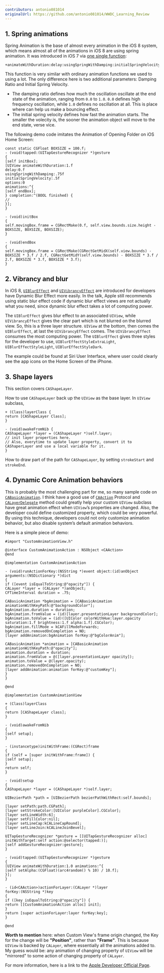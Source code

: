 ```yaml
---
contributors: antonio081014
originalUrl: https://github.com/antonio081014/WWDC_Learning_Review
---
```


## 1. Spring animations

Spring Animation is the base of almost every animation in the iOS 8 system, which means almost all of the animations in iOS 8 are using spring animation. It was introduced in iOS 7 via [one single function](https://developer.apple.com/library/ios/documentation/UIKit/Reference/UIView_Class/index.html#//apple_ref/occ/clm/UIView/animateWithDuration:delay:usingSpringWithDamping:initialSpringVelocity:options:animations:completion:):

```objc
+animateWithDuration:delay:usingSpringWithDamping:initialSpringVelocity:options:animations:completion:
```

This function is very similar with ordinary animation functions we used to using a lot. The only difference here is two additional parameters: Damping Ratio and Initial Spring Velocity. 

- The damping ratio defines how much the oscillation oscillate at the end state of the animation, ranging from `0.0` to `1.0`. `0.0` defines high frequency oscillation, while `1.0` defines no oscillation at all. This is place where can help us make a bouncing effect. 
- The initial spring velocity defines how fast the animation starts. The smaller the volecity is, the sooner the animation object will move to the end state, verse vice.

The following demo code imitates the Animation of Opening Folder on iOS Home Screen:

```objc
const static CGFloat BOXSIZE = 100.f;
- (void)tapped:(UITapGestureRecognizer *)gesture
{
[self initBox];
[UIView animateWithDuration:1.f
delay:0.f
usingSpringWithDamping:.75f
initialSpringVelocity:.5f
options:0
animations:^{
[self endBox];
} completion:^(BOOL finished) {
//
}];
}

- (void)initBox
{
self.movingBox.frame = CGRectMake(0.f, self.view.bounds.size.height - BOXSIZE, BOXSIZE, BOXSIZE);
}

- (void)endBox
{
self.movingBox.frame = CGRectMake(CGRectGetMidX(self.view.bounds) - BOXSIZE * 3.f / 2.f, CGRectGetMidY(self.view.bounds) - BOXSIZE * 3.f / 2.f, BOXSIZE * 3.f, BOXSIZE * 3.f);
}
```

## 2. Vibrancy and blur
In iOS 8, [`UIBlurEffect`](https://developer.apple.com/library/prerelease/ios/documentation/UIKit/Reference/UIBlurEffect_Ref/index.html#//apple_ref/occ/cl/UIBlurEffect) and [`UIVibrancyEffect`](https://developer.apple.com/library/prerelease/ios/documentation/UIKit/Reference/UIVibrancyEffect/index.html#/apple_ref/occ/cl/UIVibrancyEffect) are introduced for developers have Dynamic Blur Effect more easily. In the talk, Apple still recommends using static blur effect code if dynamic blur effect views are not actually what you need, since dynamic blur effect takes a lot of computing power.

The `UIBlurEffect` gives blur effect to an associated `UIView`, while `UIVibrancyEffect` gives the clear part which is not blurred on the blurred view. So, this is a three layer structure. `UIView` at the bottom, then comes the `UIBlurEffect`, at last the `UIVibrancyEffect` comes. The `UIVibrancyEffect` consumes the most computing power. The `UIBlurEffect` gives three styles for the developer to use, `UIBlurEffectStyleExtraLight`, `UIBlurEffectStyleLight`, `UIBlurEffectStyleDark`.

The example could be found at Siri User Interface, where user could clearly see the app icons on the Home Screen of the iPhone.

## 3. Shape layers

This section covers `CAShapeLayer`.

How to use `CAShapeLayer` back up the `UIView` as the base layer. In `UIView` subclass,

```objc
+ (Class)layerClass {
return [CAShapeLayer Class];
}

- (void)awakeFromNib {
CAShapeLayer *layer = (CAShapeLayer *)self.layer;
// init layer properties here.
// Also, everytime to update layer property, convert it to CAShaperLayer and use a local variable for it.
}
```

How to draw part of the path for `CAShapeLayer`, by setting `strokeStart` and `strokeEnd`.

## 4. Dynamic Core Animation behaviors

This is probably the most challenging part for me, so many sample code on [`CABasicAnimation`](https://developer.apple.com/library/ios/documentation/GraphicsImaging/Reference/CABasicAnimation_class/index.html). I think have a good use of [`CAAction`](https://developer.apple.com/library/ios/documentation/GraphicsImaging/Reference/CAAction_protocol/index.html) Protocol and [`CALayerDelegate`](https://developer.apple.com/library/ios/documentation/QuartzCore/Reference/CALayerDelegate_protocol/) method could greatly help your custom `UIView` subclass have great animation effect when `UIView`’s properties are changed. Also, the developer could define customized property, which could be very powerful. By using this technique, developers could not only customize animation behavior, but also disable system’s default animation behaviors.


Here is a simple piece of demo:
```objc
#import "CustomAnimationView.h"

@interface CustomAnimationAction : NSObject <CAAction>
@end

@implementation CustomAnimationAction

- (void)runActionForKey:(NSString *)event object:(id)anObject arguments:(NSDictionary *)dict
{
if ([event isEqualToString:@"opacity"]) {
CALayer *layer = (CALayer *)anObject;
CFTimeInterval duration = .75;

CABasicAnimation *bgAnimation = [CABasicAnimation animationWithKeyPath:@"backgroundColor"];
bgAnimation.duration = duration;
bgAnimation.fromValue = (id)[layer.presentationLayer backgroundColor];
bgAnimation.toValue = (id)([UIColor colorWithHue:layer.opacity saturation:1.f brightness:1.f alpha:1.f].CGColor);
bgAnimation.fillMode = kCAFillModeForwards;
bgAnimation.removedOnCompletion = NO;
[layer addAnimation:bgAnimation forKey:@"bgColorAnim"];

CABasicAnimation *animation = [CABasicAnimation animationWithKeyPath:@"opacity"];
animation.duration = duration;
animation.fromValue = @([layer.presentationLayer opacity]);
animation.toValue = @(layer.opacity);
animation.removedOnCompletion = NO;
[layer addAnimation:animation forKey:@"customKey"];
}
}

@end

@implementation CustomAnimationView

+ (Class)layerClass
{
return [CAShapeLayer class];
}

- (void)awakeFromNib
{
[self setup];
}

- (instancetype)initWithFrame:(CGRect)frame
{
if (self = [super initWithFrame:frame]) {
[self setup];
}
return self;
}

- (void)setup
{
CAShapeLayer *layer = (CAShapeLayer *)self.layer;

UIBezierPath *path = [UIBezierPath bezierPathWithRect:self.bounds];

[layer setPath:path.CGPath];
[layer setStrokeColor:[UIColor purpleColor].CGColor];
[layer setLineWidth:6];
[layer setFillColor:nil];
[layer setLineCap:kCALineCapRound];
[layer setLineJoin:kCALineJoinBevel];

UITapGestureRecognizer *gesture = [[UITapGestureRecognizer alloc] initWithTarget:self action:@selector(tapped:)];
[self addGestureRecognizer:gesture];
}

- (void)tapped:(UITapGestureRecognizer *)gesture
{
[UIView animateWithDuration:1.0 animations:^{
[self setAlpha:(CGFloat)(arc4random() % 10) / 10.f];
}];
}

- (id<CAAction>)actionForLayer:(CALayer *)layer
forKey:(NSString *)key
{
if ([key isEqualToString:@"opacity"]) {
return [[CustomAnimationAction alloc] init];
}
return [super actionForLayer:layer forKey:key];
}

@end
```

**Worth to mention** here: when Custom View's frame origin changed, the Key for the change will be **"Position"**, rather than **"Frame"**. This is because `UIView` is backed by `CALayer`, where essentially all the animations added to. My guess would be: any animation of changing property of `UIView` will be "mirrored" to some action of changing property of `CALayer`.

For more information, here is a link to the [Apple Developer Official Page](https://developer.apple.com/library/ios/documentation/Cocoa/Conceptual/CoreAnimation_guide/ReactingtoLayerChanges/ReactingtoLayerChanges.html).
